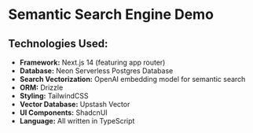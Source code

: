 # **Semantic Search Engine Demo**

## **Technologies Used:**

- **Framework:** Next.js 14 (featuring app router)
- **Database:** Neon Serverless Postgres Database
- **Search Vectorization:** OpenAI embedding model for semantic search
- **ORM:** Drizzle
- **Styling:** TailwindCSS
- **Vector Database:** Upstash Vector
- **UI Components:** ShadcnUI
- **Language:** All written in TypeScript
